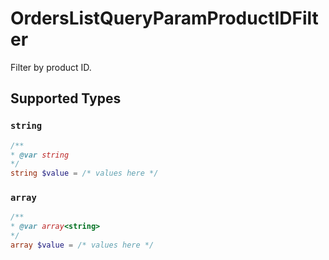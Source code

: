 # OrdersListQueryParamProductIDFilter

Filter by product ID.


## Supported Types

### `string`

```php
/**
* @var string
*/
string $value = /* values here */
```

### `array`

```php
/**
* @var array<string>
*/
array $value = /* values here */
```

